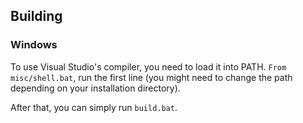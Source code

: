 ## Building

### Windows

To use Visual Studio's compiler, you need to load it into PATH. `From misc/shell.bat`, run the first line (you might need to change the path depending on your installation directory).

After that, you can simply run `build.bat`.